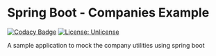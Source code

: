 # Spring Boot - Companies Example

[![Codacy Badge](https://api.codacy.com/project/badge/Grade/a86e43f53a4d4835ba80d0f72afbeba3)](https://app.codacy.com/app/Vignesh-Durairaj/Spring-Boot-Companies?utm_source=github.com&utm_medium=referral&utm_content=Vignesh-Durairaj/Spring-Boot-Companies&utm_campaign=Badge_Grade_Dashboard) [![License: Unlicense](https://img.shields.io/badge/license-Unlicense-blue.svg)](https://github.com/Vignesh-Durairaj/Spring-Boot-Companies/blob/master/LICENSE)

A sample application to mock the company utilities using spring boot
